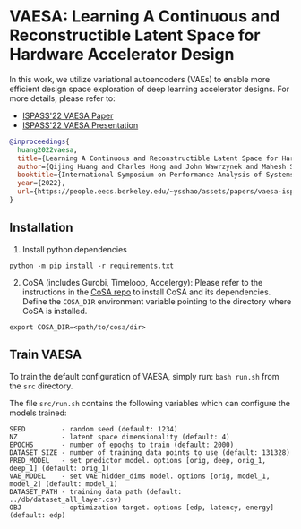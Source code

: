# VAESA: Learning A Continuous and Reconstructible Latent Space for Hardware Accelerator Design
In this work, we utilize variational autoencoders (VAEs) to enable more efficient design space exploration of deep learning accelerator designs.
For more details, please refer to:
- [ISPASS'22 VAESA Paper](https://people.eecs.berkeley.edu/~ysshao/assets/papers/vaesa-ispass2022.pdf)
- [ISPASS'22 VAESA Presentation](https://charleshong3.github.io/projects/vaesa_ispass22.pdf)
```BibTex
@inproceedings{
  huang2022vaesa,
  title={Learning A Continuous and Reconstructible Latent Space for Hardware Accelerator Design},
  author={Qijing Huang and Charles Hong and John Wawrzynek and Mahesh Subedar and Yakun Sophia Shao},
  booktitle={International Symposium on Performance Analysis of Systems and Software (ISPASS)},
  year={2022},
  url={https://people.eecs.berkeley.edu/~ysshao/assets/papers/vaesa-ispass2022.pdf}
}
```

## Installation

1. Install python dependencies
```
python -m pip install -r requirements.txt
```

2. CoSA (includes Gurobi, Timeloop, Accelergy):
Please refer to the instructions in the [CoSA repo](https://github.com/ucb-bar/cosa) to install CoSA and its dependencies. Define the `COSA_DIR` environment variable pointing to the directory where CoSA is installed.
```
export COSA_DIR=<path/to/cosa/dir>
```

## Train VAESA

To train the default configuration of VAESA, simply run: `bash run.sh` from the `src` directory.

The file `src/run.sh` contains the following variables which can configure the models trained:

```
SEED         - random seed (default: 1234)
NZ           - latent space dimensionality (default: 4)
EPOCHS       - number of epochs to train (default: 2000)
DATASET_SIZE - number of training data points to use (default: 131328)
PRED_MODEL   - set predictor model. options [orig, deep, orig_1, deep_1] (default: orig_1)
VAE_MODEL    - set VAE hidden_dims model. options [orig, model_1, model_2] (default: model_1)
DATASET_PATH - training data path (default: ../db/dataset_all_layer.csv)
OBJ          - optimization target. options [edp, latency, energy] (default: edp)
```
